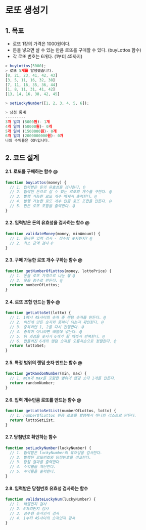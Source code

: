 로또 생성기
===
## 1. 목표
* 로또 1장의 가격은 1000원이다.
* 돈을 넣으면 살 수 있는 만큼 로또를 구매할 수 있다. (buyLottos 함수)
* 각 로또 번호는 6개다. (1부터 45까지)
```javascript
> buyLottos(5000); 
> 로또 5개를 발행했습니다.
[8, 21, 23, 41, 42, 43]
[3, 5, 11, 16, 32, 38]
[7, 11, 16, 35, 36, 44]
[1, 8, 11, 31, 41, 42]
[13, 14, 16, 38, 42, 45]

> setLuckyNumber([1, 2, 3, 4, 5, 6]);

> 당첨 통계
---------
3개 일치 (5000원)- 1개
4개 일치 (50000원)- 0개
5개 일치 (1500000원)- 0개
6개 일치 (2000000000원)- 0개
나의 수익률은 OO%입니다.
```

## 2. 코드 설계

#### 2.1. 로또를 구매하는 함수 @
```javascript
function buyLottos(money) {
  // 1. 입력받은 돈의 유효성을 검사한다. @
  // 2. 입력된 돈으로 살 수 있는 로또의 개수를 구한다. @
  // 3. 발행 가능한 로또 개수 메세지 출력한다. @
  // 4. 발행 가능한 로또 개수 만큼 로또 조합을 만든다. @
  // 5. 만든 로또 조합을 출력한다. @
}
```

#### 2.2. 입력받은 돈의 유효성을 검사하는 함수 @
```javascript
function validateMoney(money, minAmount) {
  // 1. 올바른 입력 검사 - 정수형 숫자인지? @
  // 2. 최소 금액 검사 @
}
```

#### 2.3. 구매 가능한 로또 개수 구하는 함수 @
```javascript
function getNumberOfLottos(money, lottoPrice) {
  // 1. 돈을 로또 가격으로 나눈 몫 @
  // 2. 몫을 정수로 만든다. @
  return numberOfLottos;
}
```

#### 2.4. 로또 조합 만드는 함수 @
```javascript
function getLottoSet(lotto) {
  // 1. 1에서 45사이의 숫자 중 랜덤 숫자를 만든다. @
  // 2. 이전에 만든 숫자와 중복이 되는지 확인한다. @
  // 3. 중복이면 1, 2를 다시 진행한다. @
  // 4. 중복이 아니라면 배열에 넣는다. @
  // 5. 위 과정을 숫자가 6개가 될 때까지 반복한다. @
  // 6. 만들어진 6개의 랜덤 숫자를 오름차순으로 정렬한다. @
  return lottoSet;
}
```

#### 2.5. 특정 범위의 랜덤 숫자 만드는 함수 @
```javascript
function getRandomNumber(min, max) {
  // 1. min과 max를 포함한 범위의 랜덤 숫자 1개를 만든다.
  return randomNumber;
}
```

#### 2.6. 입력 개수만큼 로또를 만드는 함수 @
```javascript
function getLottoSetList(numberOfLottos, lotto) {
  // 1. numberOfLottos 만큼 로또를 발행해서 하나의 리스트로 만든다.
  return lottoSetList;
}
```

#### 2.7. 당첨번호 확인하는 함수
```javascript
function setLuckyNumber(luckyNumber) {
  // 1. 입력받은 luckyNumber의 유효성을 검사한다.
  // 2. 발행된 로또번호와 당첨번호를 비교한다.
  // 3. 당첨 결과를 출력한다
  // 4. 수익률을 계산한다.
  // 5. 수익률을 출력한다.
}
```

#### 2.8. 입력받은 당첨번호 유효성 검사하는 함수
```javascript
function validateLuckyNum(luckyNumber) {
  // 1. 배열인지 검사
  // 2. 6자리인지 검사
  // 3. 정수형 숫자인지 검사
  // 4. 1부터 45사이의 숫자인지 검사
}
```